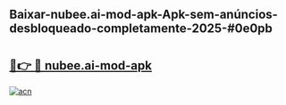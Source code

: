 ## Baixar-nubee.ai-mod-apk-Apk-sem-anúncios-desbloqueado-completamente-2025-#0e0pb

# <h2><a href="https://ainizakaria.my?title=nubee.ai-mod-apk&ref=20M">🔗👉 🔴 nubee.ai-mod-apk</a></h2>

[![acn](https://github.com/user-attachments/assets/0f9c940e-d8b0-45ae-aac7-cd30a18b3e1c)](https://ainizakaria.my?title=nubee.ai-mod-apk&ref=20M)

